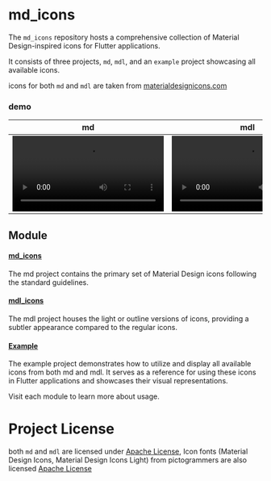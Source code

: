 
# md_icons
The `md_icons` repository hosts a comprehensive collection of Material Design-inspired icons for Flutter applications.

It consists of three projects, `md`, `mdl`, and an `example` project showcasing all available icons.

icons for both `md` and `mdl` are taken from [materialdesignicons.com](https://materialdesignicons.com/)

### demo
| md  |  mdl  |  
|---|---|  
|  <video src="https://github.com/m7mdra/md_icons/assets/16242735/12ceb5fd-0b38-467c-bd70-04a3c1a3e47e"/> |   <video src="https://github.com/m7mdra/md_icons/assets/16242735/5597aea5-9ee9-4213-90aa-4357e969743a"/> |  
## Module
#### [md_icons](https://github.com/m7mdra/md_icons/tree/main/mdi)

The md project contains the primary set of Material Design icons following the standard guidelines.
#### [mdl_icons](https://github.com/m7mdra/md_icons/tree/main/mdil)

The mdl project houses the light or outline versions of icons, providing a subtler appearance compared to the regular icons.
#### [Example](https://github.com/m7mdra/md_icons/tree/main/example)

The example project demonstrates how to utilize and display all available icons from both md and mdl. It serves as a reference for using these icons in Flutter applications and showcases their visual representations.

Visit each module to learn more about usage.



# Project License
both `md` and `mdl` are licensed under [Apache License](LICENSE), Icon fonts (Material Design Icons, Material Design Icons Light) from pictogrammers are  also licensed [Apache License](LICENSE)
